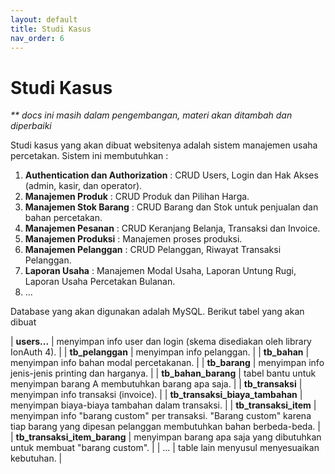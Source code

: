 ```yaml
---
layout: default
title: Studi Kasus
nav_order: 6
---
```


<!-- markdownlint-disable MD025 MD036 -->

# Studi Kasus

_\*\* docs ini masih dalam pengembangan, materi akan ditambah dan diperbaiki_

Studi kasus yang akan dibuat websitenya adalah sistem manajemen usaha percetakan. Sistem ini membutuhkan :

1. **Authentication dan Authorization** : CRUD Users, Login dan Hak Akses (admin, kasir, dan operator).
2. **Manajemen Produk** : CRUD Produk dan Pilihan Harga.
3. **Manajemen Stok Barang** : CRUD Barang dan Stok untuk penjualan dan bahan percetakan.
4. **Manajemen Pesanan** : CRUD Keranjang Belanja, Transaksi dan Invoice.
5. **Manajemen Produksi** : Manajemen proses produksi.
6. **Manajemen Pelanggan** : CRUD Pelanggan, Riwayat Transaksi Pelanggan.
7. **Laporan Usaha** : Manajemen Modal Usaha, Laporan Untung Rugi, Laporan Usaha Percetakan Bulanan.
8. ...

Database yang akan digunakan adalah MySQL. Berikut tabel yang akan dibuat

| **users...** | menyimpan info user dan login (skema disediakan oleh library IonAuth 4). |
| **tb_pelanggan** | menyimpan info pelanggan. |
| **tb_bahan** | menyimpan info bahan modal percetakanan. |
| **tb_barang** | menyimpan info jenis-jenis printing dan harganya. |
| **tb_bahan_barang** | tabel bantu untuk menyimpan barang A membutuhkan barang apa saja. |
| **tb_transaksi** | menyimpan info transaksi (invoice). |
| **tb_transaksi_biaya_tambahan** | menyimpan biaya-biaya tambahan dalam transaksi. |
| **tb_transaksi_item** | menyimpan info "barang custom" per transaksi. "Barang custom" karena tiap barang yang dipesan pelanggan membutuhkan bahan berbeda-beda. |
| **tb_transaksi_item_barang** | menyimpan barang apa saja yang dibutuhkan untuk membuat "barang custom". |
| ... | table lain menyusul menyesuaikan kebutuhan. |
